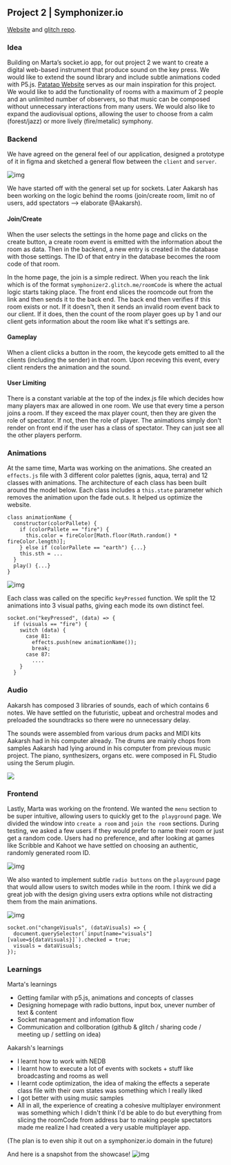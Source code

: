 ## Project 2 | Symphonizer.io
[Website](https://symphonizer2.glitch.me) and [glitch repo](https://glitch.com/edit/#!/symphonizer2).

### Idea
Building on Marta’s socket.io app, for out project 2 we want to create a digital web-based instrument that produce sound on the key press. We would like to extend the sound library and include subtle animations coded with P5.js. [Patatap Website](https://patatap.com) serves as our main inspiration for this project. We would like to add the functionality of rooms with a maximum of 2 people and an unlimited number of observers, so that music can be composed without unnecessary interactions from many users. We would also like to expand the audiovisual options, allowing the user to choose from a calm (forest/jazz) or more lively (fire/metalic) symphony.


### Backend
We have agreed on the general feel of our application, designed a prototype of it in figma and sketched a general flow between the `client` and `server`.

![img](https://github.com/martapienkosz/symphonizer/blob/main/dcmd/sketch.png)

We have started off with the general set up for sockets. Later Aakarsh has been working on the logic behind the rooms (join/create room, limit no of users, add spectators --> elaborate @Aakarsh).


#### Join/Create

When the user selects the settings in the home page and clicks on the create button, a create room event is emitted with the information about the room as data. Then in the backend, a new entry is created in the database with those settings. The ID of that entry in the database becomes the room code of that room.

In the home page, the join is a simple redirect. When you reach the link which is of the format `symphonizer2.glitch.me/roomCode` is where the actual logic starts taking place. The front end slices the roomcode out from the link and then sends it to the back end. The back end then verifies if this room exists or not. If it doesn't, then it sends an invalid room event back to our client. If it does, then the count of the room player goes up by 1 and our client gets information about the room like what it's settings are.


#### Gameplay

When a client clicks a button in the room, the keycode gets emitted to all the clients (including the sender) in that room. Upon receving this event, every client renders the animation and the sound.


#### User Limiting
There is a constant variable at the top of the index.js file which decides how many players max are allowed in one room. We use that every 
time a person joins a room. If they exceed the max player count, then they are given the role of spectator. If not, then the role of player.
The animations simply don't render on front end if the user has a class of spectator. They can just see all the other players perform.


### Animations

At the same time, Marta was working on the animations. She created an `effects.js` file with 3 different color palettes (ignis, aqua, terra) and 12 classes with animations. The architecture of each class has been built around the model below. Each class includes a `this.state` parameter which removes the animation upon the fade out.s. It helped us optimize the website.

```
class animationName {
  constructor(colorPallete) {
    if (colorPallete == "fire") {
      this.color = fireColor[Math.floor(Math.random() * fireColor.length)];
    } else if (colorPallete == "earth") {...}
    this.sth = ...
  }
  play() {...}
}
```

![img](https://github.com/martapienkosz/symphonizer/blob/main/dcmd/aqua2.png)

Each class was called on the specific `keyPressed` function. We split the 12 animations into 3 visual paths, giving each mode its own distinct feel.

```
socket.on("keyPressed", (data) => {
  if (visuals == "fire") {
    switch (data) {
      case 81:
        effects.push(new animationName());
        break;
      case 87:
        ....
    }
  }
```


### Audio

Aakarsh has composed 3 libraries of sounds, each of which contains 6 notes. We have settled on the futuristic, upbeat and orchestral modes and preloaded the soundtracks so there were no unnecessary delay.

The sounds were assembled from various drum packs and MIDI kits Aakarsh had in his computer already.
The drums are mainly chops from samples Aakarsh had lying around in his computer from previous music project. 
The piano, synthesizers, organs etc. were composed in FL Studio using the Serum plugin.

<img src="https://i.imgur.com/MOBZJp6.png">


### Frontend

Lastly, Marta was working on the frontend. We wanted the `menu` section to be super intuitive, allowing users to quickly get to the` playground` page. We divided the window into `create a room` and `join the room` sections. During testing, we asked a few users if they would prefer to name their room or just get a random code. Users had no preference, and after looking at games like Scribble and Kahoot we have settled on choosing an authentic, randomly generated room ID.

![img](https://github.com/martapienkosz/symphonizer/blob/main/dcmd/front2.png)

We also wanted to implement subtle `radio buttons` on the `playground` page that would allow users to switch modes while in the room. I think we did a great job with the design giving users extra options while not distracting them from the main animations.

![img](https://github.com/martapienkosz/symphonizer/blob/main/dcmd/front3.png)


```
socket.on("changeVisuals", (dataVisuals) => {
  document.querySelector(`input[name="visuals"][value=${dataVisuals}]`).checked = true;
  visuals = dataVisuals;
});
```


### Learnings
Marta's learnings
- Getting familar with p5.js, animations and concepts of classes
- Designing homepage with radio buttons, input box, unever number of text & content
- Socket management and infomation flow
- Communication and collboration (github & glitch / sharing code / meeting up / settling on idea)

Aakarsh's learnings
- I learnt how to work with NEDB
- I learnt how to execute a lot of events with sockets + stuff like broadcasting and rooms as well
- I learnt code optimization, the idea of making the effects a seperate class file with their own states was something which I really liked
- I got better with using music samples
- All in all, the experience of creating a cohesive multiplayer environment was something which I didn't think I'd be able to do but everything
from slicing the roomCode from address bar to making people spectators made me realize I had created a very usable multiplayer app.

(The plan is to even ship it out on a symphonizer.io domain in the future)


And here is a snapshot from the showcase!
![img](https://github.com/martapienkosz/symphonizer/blob/main/dcmd/showcase.png)
